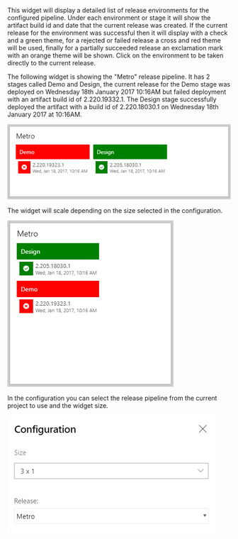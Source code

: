 This widget will display a detailed list of release environments for the configured pipeline.  Under each environment or stage it will show the artifact build id and date that the current release was created.  If the current release for the environment was successful then it will display with a check and a green theme, for a rejected or failed release a cross and red theme will be used, finally for a partially succeeded release an exclamation mark with an orange theme will be shown.  Click on the environment to be taken directly to the current release.

The following widget is showing the "Metro" release pipeline.  It has 2 stages called Demo and Design, the current release for the Demo stage was deployed on Wednesday 18th January 2017 10:16AM but failed deployment with an artifact build id of 2.220.19332.1.  The Design stage successfully deployed the artifact with a build id of 2.220.18030.1 on Wednesday 18th January 2017 at 10:16AM.

![Example 3x1 widget](/img/screenshot-widget.png)

The widget will scale depending on the size selected in the configuration.

![Example 2x2 widget](/img/screenshot-widget2.png)

In the configuration you can select the release pipeline from the current project to use and the widget size.

![Configuration](/img/screenshot-configuration.png)